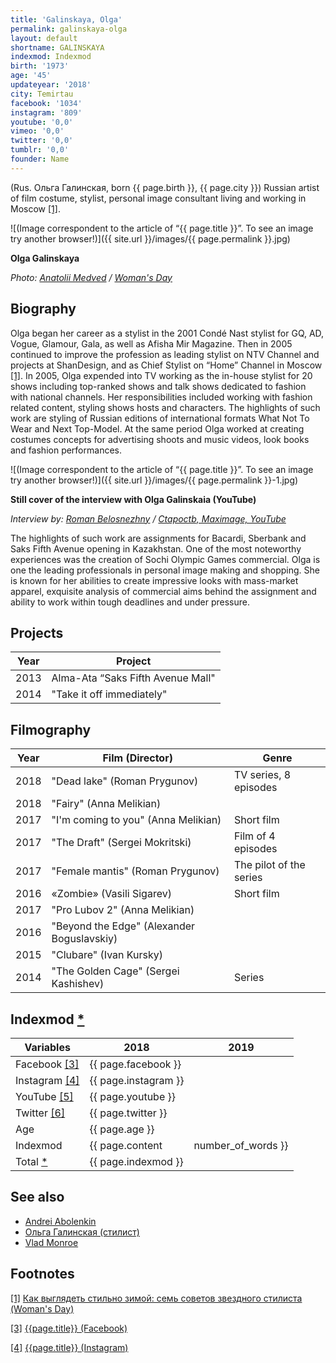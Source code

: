 ```yaml
---
title: 'Galinskaya, Olga'
permalink: galinskaya-olga
layout: default
shortname: GALINSKAYA
indexmod: Indexmod
birth: '1973'
age: '45'
updateyear: '2018'
city: Temirtau
facebook: '1034'
instagram: '809'
youtube: '0,0'
vimeo: '0,0'
twitter: '0,0'
tumblr: '0,0'
founder: Name
---
```

(Rus. Ольга Галинская, born {{ page.birth }}, {{ page.city }}) Russian artist of film costume, stylist, personal image consultant living and working in Moscow <span id="a1">[\[1\]](#f1)</span>.

![(Image correspondent to the article of “{{ page.title }}”. To see an image try another browser!)]({{ site.url }}/images/{{ page.permalink }}.jpg)

**Olga Galinskaya**

*Photo: [Anatolii Medved](medved-anatolii) / [Woman's Day](http://www.wday.ru/moda-shopping/style/kak-vyiglyadet-stilno-zimoy-sem-sovetov-zvezdnogo-stilista/)*

## Biography

Olga began her career as a stylist in the 2001 Condé Nast stylist for GQ, AD, Vogue, Glamour, Gala, as well as Afisha Mir Magazine. Then in 2005 continued to improve the profession as leading stylist on NTV Channel and projects at ShanDesign, and as Chief Stylist on “Home” Channel in Moscow <span id="a1">[\[1\]](#f1)</span>. In 2005, Olga expended into TV working as the in-house stylist for 20 shows including top-ranked shows and talk shows dedicated to fashion with national channels. Her responsibilities included working with fashion related content, styling shows hosts and characters. The highlights of such work are styling of Russian editions of international formats What Not To Wear and Next Top-Model. At the same period Olga worked at creating costumes concepts for advertising shoots and music videos, look books and fashion performances.

![(Image correspondent to the article of “{{ page.title }}”. To see an image try another browser!)]({{ site.url }}/images/{{ page.permalink }}-1.jpg)

**Still cover of the interview with Olga Galinskaia (YouTube)**

*Interview by: [Roman Belosnezhny](belosnezhny-roman) / [Ctapoctb, Maximage, YouTube](https://www.youtube.com/watch?v=uezoSg6QpvE)*

The highlights of such work are assignments for Bacardi, Sberbank and Saks Fifth Avenue opening in Kazakhstan. One of the most noteworthy experiences was the creation of Sochi Olympic Games commercial. Olga is one the leading professionals in personal image making and shopping. She is known for her abilities to create impressive looks with mass-market apparel, exquisite analysis of commercial aims behind the assignment and ability to work within tough deadlines and under pressure.

## Projects

|Year|Project|
|----|-----|
|2013|Alma-Ata “Saks Fifth Avenue Mall"|
|2014|"Take it off immediately"|

## Filmography

|Year|Film (Director)|Genre|
|----|-----|---|
|2018|"Dead lake" (Roman Prygunov)|TV series, 8 episodes|
|2018|"Fairy" (Anna Melikian)||
|2017|"I'm coming to you" (Anna Melikian)|Short film|
|2017|"The Draft" (Sergei Mokritski)|Film of 4 episodes|
|2017|"Female mantis" (Roman Prygunov)|The pilot of the series|
|2016|«Zombie» (Vasili Sigarev)|Short film|
|2017|"Pro Lubov 2" (Anna Melikian)||
|2016|"Beyond the Edge" (Alexander Boguslavskiy)||
|2015|"Clubare" (Ivan Kursky)||
|2014|"The Golden Cage" (Sergei Kashishev)|Series|

## Indexmod [*](indexmod)

|Variables|2018|2019|
|-|-|-|
|Facebook <span id="a3">[\[3\]](#f3)</span>|{{ page.facebook }}||
|Instagram <span id="a4">[\[4\]](#f4)</span>|{{ page.instagram }}||
|YouTube <span id="a5">[\[5\]](#f5)</span>|{{ page.youtube }}||
|Twitter <span id="a6">[\[6\]](#f6)</span>|{{ page.twitter }}||
|Age|{{ page.age }}||
|Indexmod|{{ page.content | number_of_words }}||
|Total [*](indexmod)|{{ page.indexmod }}||

## See also

+ [Andrei Abolenkin](abolenkin-andrei)
+ [Ольга  Галинская (стилист)](galinskaya-olga-стилист)
+ [Vlad Monroe](vlad-monroe)

## Footnotes

[[1]](#a1) <span id="f1"></span> [Как выглядеть стильно зимой: семь советов звездного стилиста (Woman's Day)](http://www.wday.ru/moda-shopping/style/kak-vyiglyadet-stilno-zimoy-sem-sovetov-zvezdnogo-stilista/)

[[3]](#a3) <span id="f3"></span> [{{page.title}} (Facebook)](https://www.facebook.com/ogalinskaya)

[[4]](#a4) <span id="f4"></span> [{{page.title}} (Instagram)](https://www.instagram.com/galinskaya/)
